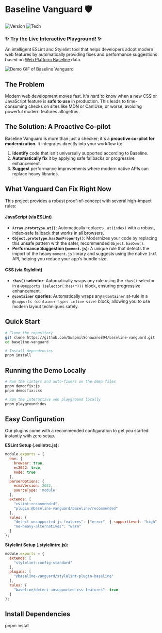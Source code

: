 # Baseline Vanguard 🛡️

![Version](https://img.shields.io/badge/version-1.0.0-brightgreen.svg)
![Tech](https://img.shields.io/badge/tech-ESLint%20%7C%20Stylelint%20%7C%20Svelte-orange.svg)

### ✨ [Try the Live Interactive Playground!](https://baseline-vanguard-playground-nvkf.vercel.app) ✨

An intelligent ESLint and Stylelint tool that helps developers adopt modern web features by automatically providing fixes and performance suggestions based on [Web Platform Baseline](https://web.dev/baseline) data.


![Demo GIF of Baseline Vanguard](demo.gif)

## The Problem

Modern web development moves fast. It's hard to know when a new CSS or JavaScript feature is **safe to use** in production. This leads to time-consuming checks on sites like MDN or CanIUse, or worse, avoiding powerful modern features altogether.

## The Solution: A Proactive Co-pilot

Baseline Vanguard is more than just a checker; it's a **proactive co-pilot for modernization**. It integrates directly into your workflow to:

1.  **Identify** code that isn't universally supported according to Baseline.
2.  **Automatically fix** it by applying safe fallbacks or progressive enhancement.
3.  **Suggest** performance improvements where modern native APIs can replace heavy libraries.

## What Vanguard Can Fix Right Now

This project provides a robust proof-of-concept with several high-impact rules:

#### JavaScript (via ESLint)
*   **`Array.prototype.at()`**: Automatically replaces `.at(index)` with a robust, index-safe fallback that works in all browsers.
*   **`Object.prototype.hasOwnProperty()`**: Modernizes your code by replacing this unsafe pattern with the safer, recommended `Object.hasOwn()`.
*   **Performance Suggestion (`moment.js`)**: A unique rule that detects the import of the heavy `moment.js` library and suggests using the native `Intl` API, helping you reduce your app's bundle size.

#### CSS (via Stylelint)
*   **`:has()` selector**: Automatically wraps any rule using the `:has()` selector in a `@supports (selector(:has(*)))` block, ensuring progressive enhancement.
*   **`@container` queries**: Automatically wraps any `@container` at-rule in a `@supports (container-type: inline-size)` block, allowing you to use modern layout techniques safely.

## Quick Start

```bash
# Clone the repository
git clone https://github.com/SwapnilSonawane894/baseline-vanguard.git
cd baseline-vanguard

# Install dependencies
pnpm install
```

## Running the Demo Locally

```bash
# Run the linters and auto-fixers on the demo files
pnpm demo:fix:js
pnpm demo:fix:css

# Run the interactive web playground locally
pnpm playground:dev
```

## Easy Configuration

Our plugins come with a recommended configuration to get you started instantly with zero setup.

**ESLint Setup (.eslintrc.js):**

```javascript
module.exports = {
  env: {
    browser: true,
    es2022: true,
    node: true
  },
  parserOptions: {
    ecmaVersion: 2022,
    sourceType: 'module'
  },
  extends: [
    "eslint:recommended",
    "plugin:@baseline-vanguard/baseline/recommended"
  ],
  rules: {
    "detect-unsupported-js-features": ["error", { supportLevel: "high" }],
    "no-heavy-alternatives": "warn"
  }
};
```

**Stylelint Setup (.stylelintrc.js):**

```javascript
module.exports = {
  extends: [
    "stylelint-config-standard"
  ],
  plugins: [
    "@baseline-vanguard/stylelint-plugin-baseline"
  ],
  rules: {
    "baseline/detect-unsupported-css-features": true
  }
};
```

## Install Dependencies
pnpm install